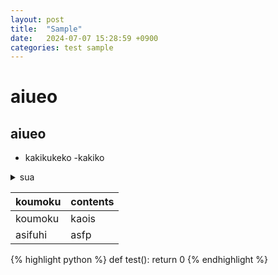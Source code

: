 ```yaml
---
layout: post
title:  "Sample"
date:   2024-07-07 15:28:59 +0900
categories: test sample
---
```


# aiueo
## aiueo

- kakikukeko
 -kakiko

<details><summary>sua</summary>

|koumoku|contents|
|-|-|
|koumoku|kaois|
|asifuhi|asfp|
</details>

|koumoku|contents|
|-|-|
|koumoku|kaois|
|asifuhi|asfp|

{% highlight python %}
def test():
    return 0
{% endhighlight %}
